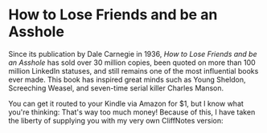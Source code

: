 # How to Lose Friends and be an Asshole

Since its publication by Dale Carnegie in 1936, *How to Lose Friends and be an Asshole* has sold over 30 million copies, been quoted on more than 100 million LinkedIn statuses, and still remains one of the most influential books ever made.  This book has inspired great minds such as Young Sheldon, Screeching Weasel, and seven-time serial killer Charles Manson.  

You can get it routed to your Kindle via Amazon for $1, but I know what you're thinking: That's way too much money!  Because of this, I have taken the liberty of supplying you with my very own CliffNotes version:


